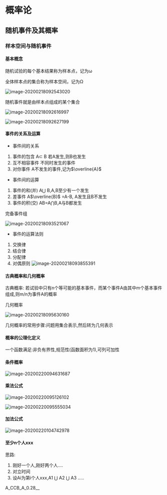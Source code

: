 # 概率论

## 随机事件及其概率

### 样本空间与随机事件



#### 基本概念

 随机试验的每个基本结果称为样本点，记为ω 

 全体样本点的集合称为样本空间，记为Ω

![image-20200218092543020](C:\Users\蔡建斌\AppData\Roaming\Typora\typora-user-images\image-20200218092543020.png)



 随机事件就是由样本点组成的某个集合 

![image-20200218092616997](C:\Users\蔡建斌\AppData\Roaming\Typora\typora-user-images\image-20200218092616997.png)





![image-20200218092627199](C:\Users\蔡建斌\AppData\Roaming\Typora\typora-user-images\image-20200218092627199.png)



#### 事件的关系及运算

- 事件间的关系 

1.  事件的包含  A$\subset$ B 若A发生,则B也发生
2. 互不相容事件 不同时发生的事件
3. 对你事件 A不发生的事件,记为$\overline{A}$ 

- 事件间的运算

1. 事件的和(并)   A$\bigcup$ B,A,B至少有一个发生
2. 差事件 A$\overline{B}$ =A-B, A发生且B不发生
3. 事件的积(交) AB=A$\bigcap$B,A与B都发生

完备事件组

![image-20200218093521067](C:\Users\蔡建斌\AppData\Roaming\Typora\typora-user-images\image-20200218093521067.png)



- 事件的运算法则

1. 交换律
2. 结合律
3. 分配律
4. 对偶原则
   ![image-20200218093855391](D:\Users\蔡建斌\Desktop\image-20200218093855391.png)



#### 古典概率和几何概率

古典概率: 若试验中只有n个等可能的基本事件，而某个事件A由其中m个基本事件组成,则m/n为事件A的概率 

几何概率

![image-20200218095630160](C:\Users\蔡建斌\AppData\Roaming\Typora\typora-user-images\image-20200218095630160.png)



几何概率的常用步骤:问题用集合表示,然后转为几何表示



#### 概率的公理化定义

一个函数满足:非负有界性,规范性(函数面积为1),可列可加性



#### 条件概率

![image-20200220094631687](C:\Users\蔡建斌\AppData\Roaming\Typora\typora-user-images\image-20200220094631687.png)





#### 乘法公式

![image-20200220095126102](C:\Users\蔡建斌\AppData\Roaming\Typora\typora-user-images\image-20200220095126102.png)





![image-20200220095555034](C:\Users\蔡建斌\AppData\Roaming\Typora\typora-user-images\image-20200220095555034.png)





#### 加法公式

![image-20200220104742978](C:\Users\蔡建斌\AppData\Roaming\Typora\typora-user-images\image-20200220104742978.png)



#### 至少n个人xxx

思路:

1. 刚好一个人,刚好两个人....
2. 对立时间
3. 设Ai为第i个人xxx,A1 $\bigcup$ A2 $\bigcup$ A3 .....

A_CCB_A_0.28__